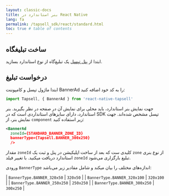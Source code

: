 ```yaml
---
layout: classic-docs
title: بنر استاندارد در React Native
lang: fa
permalink: /tapsell_sdk/react/standard.html
toc: true # table of contents
---
```


## ساخت تبلیغگاه
ابتدا از [پنل تپسل](https://dashboard.tapsell.ir/) یک تبلیغ‌گاه از نوع استاندارد بسازید.


## درخواست تبلیغ
ابتدا ماژول تپسل و کامپوننت BannerAd را به کد خود اضافه کنید:


```javascript
import Tapsell, { BannerAd } from 'react-native-tapsell'
```

جهت نمایش بنر استاندارد، باید محلی برای نمایش آن در صفحه در نظر بگیرید. بنر استاندارد، دارای سایزهای استانداردی است که در SDK تپسل مشخص شده‌اند. جهت نمایش بنر، از `component` زیر استفاده کنید:

```xml
<BannerAd
  zoneId={STANDARD_BANNER_ZONE_ID}
  bannerType={Tapsell.BANNER_300x250}
  />
```

مقدار `zoneId` کلیدی ست که بعد از ساخت اپلیکیشن در پنل و ثبت یک `zone` از نوع بنری استاندارد دریافت میکنید. با تغییر فیلد `zoneId` تبلیغ بارگزاری می‌شود.

ورودی `BannerType` اندازه‌های مختلف را بیان میکند و شامل مقادیر زیر می‌باشد:

| `BannerType.BANNER_320x50` | `320x50` |
| `BannerType.BANNER_320x100` | `320x100` |
| `BannerType.BANNER_250x250` | `250x250` |
| `BannerType.BANNER_300x250` | `300x250` |  
